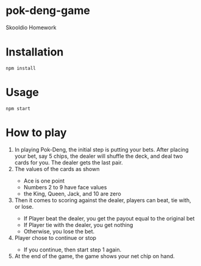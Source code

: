 # pok-deng-game
Skooldio Homework

# Installation
    npm install
    
# Usage
    npm start

# How to play
<ol>
<li>In playing Pok-Deng, the initial step is putting your bets. After placing your bet, say 5 chips, the dealer will shuffle the deck, and deal two cards for you. The dealer gets the last pair.</li>
<li>The values of the cards as shown</li>
  <ul>
    <li>Ace is one point</li>
    <li>Numbers 2 to 9 have face values</li>
    <li>the King, Queen, Jack, and 10 are zero</li>
  </ul>
<li>Then it comes to scoring against the dealer, players can beat, tie with, or lose.</li>
  <ul>
    <li>If Player beat the dealer, you get the payout equal to the original bet</li>
    <li>If Player tie with the dealer, you get nothing</li>
    <li>Otherwise, you lose the bet.</li>
  </ul>
<li>Player chose to continue or stop</li>
  <ul>
    <li>If you continue, then start step 1 again.</li>
  </ul>
<li>At the end of the game, the game shows your net chip on hand.</li>
</ol>
